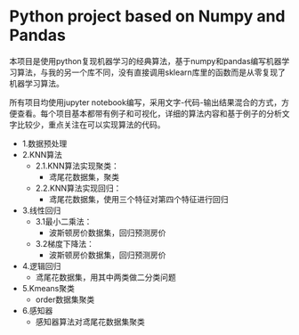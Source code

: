 # Python project based on Numpy and Pandas
本项目是使用python复现机器学习的经典算法，基于numpy和pandas编写机器学习算法，与我的另一个库不同，没有直接调用sklearn库里的函数而是从零复现了机器学习算法。

所有项目均使用jupyter notebook编写，采用文字-代码-输出结果混合的方式，方便查看。每个项目基本都带有例子和可视化，详细的算法内容和基于例子的分析文字比较少，重点关注在可以实现算法的代码。


* 1.数据预处理
* 2.KNN算法
  * 2.1.KNN算法实现聚类：
    * 鸢尾花数据集，聚类
  * 2.2.KNN算法实现回归：
    * 鸢尾花数据集，使用三个特征对第四个特征进行回归
* 3.线性回归
  * 3.1最小二乘法：
    * 波斯顿房价数据集，回归预测房价
  * 3.2梯度下降法：
    * 波斯顿房价数据集，回归预测房价
* 4.逻辑回归
    * 鸢尾花数据集，用其中两类做二分类问题
* 5.Kmeans聚类
    * order数据集聚类
* 6.感知器
    * 感知器算法对鸢尾花数据集聚类
